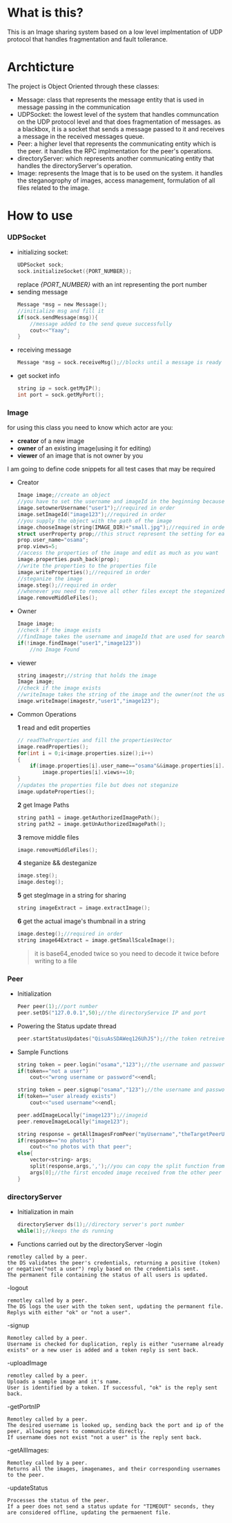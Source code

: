 # What is this?
This is an Image sharing system based on a low level implmentation of UDP protocol that handles fragmentation and fault tollerance.


# Archticture
The project is Object Oriented through these classes:
- Message: class that represents the message entity that is used in message passing in the communication
- UDPSocket: the lowest level of the system that handles communcation on the UDP protocol level and that does fragmentation of messages. as a blackbox, it is a socket that sends a message passed to it and receives a message in the received messages queue.
- Peer: a higher level that represents the communicating entity which is the peer. it handles the RPC implmentation for the peer's operations.
- directoryServer: which represents another communicating entity that handles the directoryServer's operation.
- Image: represents the Image that is to be used on the system. it handles the steganogrophy of images, access management, formulation of all files related to the image.

# How to use
### UDPSocket
- initializing socket:
    ```c
    UDPSocket sock;
    sock.initializeSocket({PORT_NUMBER});
    ```
    replace *{PORT_NUMBER}* with an int representing the port number
-   sending message
    ```c
    Message *msg = new Message();
    //initialize msg and fill it
    if(sock.sendMessage(msg)){
        //message added to the send queue successfully
        cout<<"Yaay";
    }
    ```
-   receiving message
    ```c
    Message *msg = sock.receiveMsg();//blocks until a message is ready to be received
    ```
-   get socket info
    ```c
    string ip = sock.getMyIP();
    int port = sock.getMyPort();
    ```
### Image
for using this class you need to know which actor are you: 
- **creator** of a new image
- **owner** of an existing image(using it for editing)
- **viewer** of an image that is not owner by you

I am going to define code snippets for all test cases that may be required
- Creator
    ```c
    Image image;//create an object
    //you have to set the username and imageId in the beginning because it is needed for naming schemes
    image.setownerUsername("user1");//required in order
    image.setImageId("image123");//required in order
    //you supply the object with the path of the image
    image.chooseImage(string(IMAGE_DIR)+"small.jpg");//required in order
    struct userProperty prop;//this struct represent the setting for each user for the image
    prop.user_name="osama";
    prop.views=5;
    //access the properties of the image and edit as much as you want
    image.properties.push_back(prop);
    //write the properties to the properties file
    image.writeProperties();//required in order
    //steganize the image
    image.steg();//required in order
    //whenever you need to remove all other files except the steganized image file, call removeMiddleFiles
    image.removeMiddleFiles();
    ```
- Owner
    ```c
    Image image;
    //check if the image exists
    //findImage takes the username and imageId that are used for searching in the ImageDir
    if(!image.findImage("user1","image123"))
        //no Image Found
    
    ```
- viewer
    ```c
    string imagestr;//string that holds the image
    Image image;
    //check if the image exists
    //writeImage takes the string of the image and the owner(not the user's) username and imageId that are used for searching in the ImageDir
    image.writeImage(imagestr,"user1","image123");
    ```
-  Common Operations

    **1** read and edit properties

    ```c
    // readTheProperties and fill the propertiesVector
    image.readProperties();
    for(int i = 0;i<image.properties.size();i++)
    {
        if(image.properties[i].user_name=="osama"&&image.properties[i].views>0)
            image.properties[i].views+=10;
    }
    //updates the properties file but does not steganize
    image.updateProperties(); 
    ```
    **2** get Image Paths
    ```c
    string path1 = image.getAuthorizedImagePath();
    string path2 = image.getUnAuthorizedImagePath();
    ```
    **3** remove middle files
    ```c
    image.removeMiddleFiles();
    ```
    **4** steganize && desteganize
    ```c
    image.steg();
    image.desteg();
    ```
    **5** get stegImage in a string for sharing
    ```c
    string imageExtract = image.extractImage();
    ```
    **6** get the actual image's thumbnail in a string
    ```c
    image.desteg();//required in order
    string image64Extract = image.getSmallScaleImage();
    ```
    > it is base64_enoded twice so you need to decode it twice before writing to a file

### Peer

- Initialization
    ```c
    Peer peer(1);//port number
    peer.setDS("127.0.0.1",50);//the directoryService IP and port
    ```
- Powering the Status update thread
    ```c
    peer.startStatusUpdates("QisuAsSDAWeq126UhJS");//the token retreived after authentication
    ```
- Sample Functions
    ```c
    string token = peer.login("osama","123");//the username and password
    if(token=="not a user")
        cout<<"wrong username or password"<<endl;
    
    string token = peer.signup("osama","123");//the username and password
    if(token=="user already exists")
        cout<<"used username"<<endl;
    
    peer.addImageLocally("image123");//imageid
    peer.removeImageLocally("image123");

    string response = getAllImagesFromPeer("myUsername","theTargetPeerUsername","127.0.0.1",23);//the ip and port of the other peer
    if(response=="no photos")
        cout<<"no photos with that peer";
    else{
        vector<string> args;
        split(response,args,',');//you can copy the split function from the Peer.cpp class
        args[0];//the first encoded image received from the other peer
    }
    ```
### directoryServer

- Initialization in main
    ```c
    directoryServer ds(1);//directory server's port number
    while(1);//keeps the ds running
    ```
- Functions carried out by the directoryServer
-login
 ```
remotley called by a peer. 
the DS validates the peer's credentials, returning a positive (token) or negative("not a user") reply based on the credentials sent.
The permanent file containing the status of all users is updated.
 ```
-logout
 ```
remotley called by a peer. 
The DS logs the user with the token sent, updating the permanent file. 
Replys with either "ok" or "not a user".
 ```
-signup
 ```
Remotley called by a peer. 
Username is checked for duplication, reply is either "username already exists" or a new user is added and a token reply is sent back.
 ```
-uploadImage
 ```
remotley called by a peer. 
Uploads a sample image and it's name. 
User is identified by a token. If successful, "ok" is the reply sent back.
 ```
 -getPortnIP 
  ```
Remotley called by a peer. 
The desired username is looked up, sending back the port and ip of the peer, allowing peers to communicate directly. 
If username does not exist "not a user" is the reply sent back.
  ```
-getAllImages: 
 ```
Remotley called by a peer. 
Returns all the images, imagenames, and their corresponding usernames to the peer.
 ```
-updateStatus
 ```
Processes the status of the peer. 
If a peer does not send a status update for "TIMEOUT" seconds, they are considered offline, updating the permaenent file.
 ```

    
